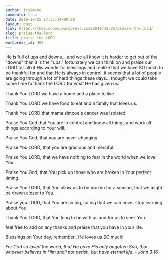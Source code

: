 ```yaml
---
author: jcsimcoe
comments: true
date: 2010-10-25 17:37:34+00:00
layout: post
link: https://thesimcoes.wordpress.com/2010/10/25/praise-the-lord/
slug: praise-the-lord
title: praise the LORD
wordpress_id: 406
---
```


life is full of ups and downs… and we all know it is harder to get out of the "downs" than it is the "ups." fortunately we can think on and praise our LORD for all of His wonderful blessings and realize that we have SO much to be thankful for and that He is always in control. it seems that a lot of people are going through a lot of hard things these days… thought we could take some time to thank the LORD for what He has given us.




Thank You LORD we have a home and a place to live




Thank You LORD we have food to eat and a family that loves us.




Thank You LORD that mama simcoe's cancer was isolated.




Praise You God that You are in control and know all things and work all things according to Your will.




Praise You God, that you are never changing.




Praise You LORD, that you are gracious and merciful.




Praise You LORD, that we have nothing to fear in the world when we love You.




Praise You God, that You pick up those who are broken in Your perfect timing.




Praise You LORD, that You allow us to be broken for a season, that we might be drawn closer to You.




Praise you LORD, that You are so big, so big that we can never stop learning about You.




Thank You LORD, that You long to be with us and for us to seek You.





feel free to add on any thanks and praise that you have in your life.





Blessings on Your day, remember.. He loves us SO much! 




_For God so loved the world, that He gave His only begotten Son, that whoever believes in Him shall not perish, but have eternal life. - John 3:16_
